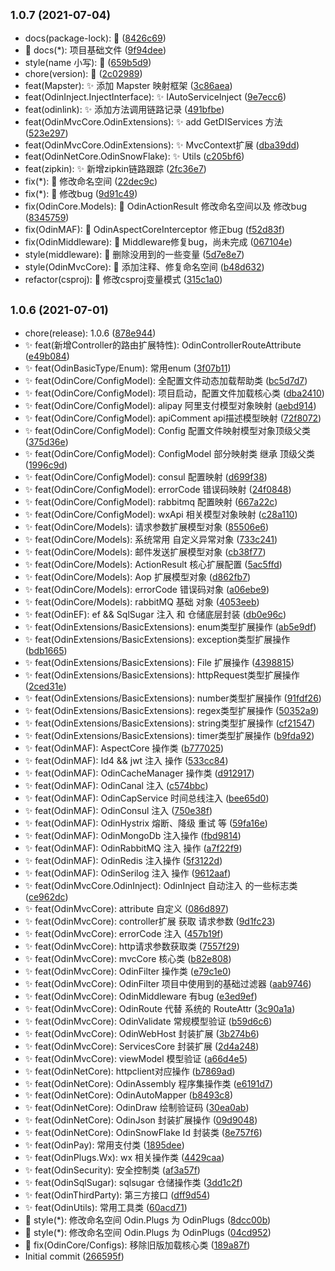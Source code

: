 ## <small>1.0.7 (2021-07-04)</small>

* docs(package-lock): 📃 ([8426c69](https://github.com/odinsam/OdinPlugs/commit/8426c69))
* 📃 docs(*): 项目基础文件 ([9f94dee](https://github.com/odinsam/OdinPlugs/commit/9f94dee))
* style(name 小写): 🌈 ([659b5d9](https://github.com/odinsam/OdinPlugs/commit/659b5d9))
* chore(version): 🐳 ([2c02989](https://github.com/odinsam/OdinPlugs/commit/2c02989))
* feat(Mapster): ✨ 添加 Mapster 映射框架 ([3c86aea](https://github.com/odinsam/OdinPlugs/commit/3c86aea))
* feat(OdinInject.InjectInterface): ✨ IAutoServiceInject ([9e7ecc6](https://github.com/odinsam/OdinPlugs/commit/9e7ecc6))
* feat(odinlink): ✨ 添加方法调用链路记录 ([491bfbe](https://github.com/odinsam/OdinPlugs/commit/491bfbe))
* feat(OdinMvcCore.OdinExtensions): ✨ add GetDIServices<T> 方法 ([523e297](https://github.com/odinsam/OdinPlugs/commit/523e297))
* feat(OdinMvcCore.OdinExtensions): ✨ MvcContext扩展 ([dba39dd](https://github.com/odinsam/OdinPlugs/commit/dba39dd))
* feat(OdinNetCore.OdinSnowFlake): ✨ Utils ([c205bf6](https://github.com/odinsam/OdinPlugs/commit/c205bf6))
* feat(zipkin): ✨ 新增zipkin链路跟踪 ([2fc36e7](https://github.com/odinsam/OdinPlugs/commit/2fc36e7))
* fix(*): 🐞 修改命名空间 ([22dec9c](https://github.com/odinsam/OdinPlugs/commit/22dec9c))
* fix(*): 🐞 修改bug ([9d91c49](https://github.com/odinsam/OdinPlugs/commit/9d91c49))
* fix(OdinCore.Models): 🐞 OdinActionResult 修改命名空间以及 修改bug ([8345759](https://github.com/odinsam/OdinPlugs/commit/8345759))
* fix(OdinMAF): 🐞 OdinAspectCoreInterceptor  修正bug ([f52d83f](https://github.com/odinsam/OdinPlugs/commit/f52d83f))
* fix(OdinMiddleware): 🐞 Middleware修复bug，尚未完成 ([067104e](https://github.com/odinsam/OdinPlugs/commit/067104e))
* style(middleware): 🌈 删除没用到的一些变量 ([5d7e8e7](https://github.com/odinsam/OdinPlugs/commit/5d7e8e7))
* style(OdinMvcCore): 🌈 添加注释、修复命名空间 ([b48d632](https://github.com/odinsam/OdinPlugs/commit/b48d632))
* refactor(csproj): 🦄 修改csproj变量模式 ([315c1a0](https://github.com/odinsam/OdinPlugs/commit/315c1a0))



## <small>1.0.6 (2021-07-01)</small>

* chore(release): 1.0.6 ([878e944](https://github.com/odinsam/OdinPlugs/commit/878e944))
* ✨ feat(新增Controller的路由扩展特性): OdinControllerRouteAttribute ([e49b084](https://github.com/odinsam/OdinPlugs/commit/e49b084))
* ✨ feat(OdinBasicType/Enum): 常用enum ([3f07b11](https://github.com/odinsam/OdinPlugs/commit/3f07b11))
* ✨ feat(OdinCore/ConfigModel): 全配置文件动态加载帮助类 ([bc5d7d7](https://github.com/odinsam/OdinPlugs/commit/bc5d7d7))
* ✨ feat(OdinCore/ConfigModel): 项目启动，配置文件加载核心类 ([dba2410](https://github.com/odinsam/OdinPlugs/commit/dba2410))
* ✨ feat(OdinCore/ConfigModel): alipay 阿里支付模型对象映射 ([aebd914](https://github.com/odinsam/OdinPlugs/commit/aebd914))
* ✨ feat(OdinCore/ConfigModel): apiComment api描述模型映射 ([72f8072](https://github.com/odinsam/OdinPlugs/commit/72f8072))
* ✨ feat(OdinCore/ConfigModel): Config 配置文件映射模型对象顶级父类 ([375d36e](https://github.com/odinsam/OdinPlugs/commit/375d36e))
* ✨ feat(OdinCore/ConfigModel): ConfigModel 部分映射类 继承 顶级父类 ([1996c9d](https://github.com/odinsam/OdinPlugs/commit/1996c9d))
* ✨ feat(OdinCore/ConfigModel): consul 配置映射 ([d699f38](https://github.com/odinsam/OdinPlugs/commit/d699f38))
* ✨ feat(OdinCore/ConfigModel): errorCode 错误码映射 ([24f0848](https://github.com/odinsam/OdinPlugs/commit/24f0848))
* ✨ feat(OdinCore/ConfigModel): rabbitmq 配置映射 ([667a22c](https://github.com/odinsam/OdinPlugs/commit/667a22c))
* ✨ feat(OdinCore/ConfigModel): wxApi 相关模型对象映射 ([c28a110](https://github.com/odinsam/OdinPlugs/commit/c28a110))
* ✨ feat(OdinCore/Models): 请求参数扩展模型对象 ([85506e6](https://github.com/odinsam/OdinPlugs/commit/85506e6))
* ✨ feat(OdinCore/Models): 系统常用 自定义异常对象 ([733c241](https://github.com/odinsam/OdinPlugs/commit/733c241))
* ✨ feat(OdinCore/Models): 邮件发送扩展模型对象 ([cb38f77](https://github.com/odinsam/OdinPlugs/commit/cb38f77))
* ✨ feat(OdinCore/Models): ActionResult 核心扩展配置 ([5ac5ffd](https://github.com/odinsam/OdinPlugs/commit/5ac5ffd))
* ✨ feat(OdinCore/Models): Aop 扩展模型对象 ([d862fb7](https://github.com/odinsam/OdinPlugs/commit/d862fb7))
* ✨ feat(OdinCore/Models): errorCode 错误码对象 ([a06ebe9](https://github.com/odinsam/OdinPlugs/commit/a06ebe9))
* ✨ feat(OdinCore/Models): rabbitMQ 基础 对象 ([4053eeb](https://github.com/odinsam/OdinPlugs/commit/4053eeb))
* ✨ feat(OdinEF): ef && SqlSugar 注入 和 仓储底层封装 ([db0e96c](https://github.com/odinsam/OdinPlugs/commit/db0e96c))
* ✨ feat(OdinExtensions/BasicExtensions): enum类型扩展操作 ([ab5e9df](https://github.com/odinsam/OdinPlugs/commit/ab5e9df))
* ✨ feat(OdinExtensions/BasicExtensions): exception类型扩展操作 ([bdb1665](https://github.com/odinsam/OdinPlugs/commit/bdb1665))
* ✨ feat(OdinExtensions/BasicExtensions): File 扩展操作 ([4398815](https://github.com/odinsam/OdinPlugs/commit/4398815))
* ✨ feat(OdinExtensions/BasicExtensions): httpRequest类型扩展操作 ([2ced31e](https://github.com/odinsam/OdinPlugs/commit/2ced31e))
* ✨ feat(OdinExtensions/BasicExtensions): number类型扩展操作 ([91fdf26](https://github.com/odinsam/OdinPlugs/commit/91fdf26))
* ✨ feat(OdinExtensions/BasicExtensions): regex类型扩展操作 ([50352a9](https://github.com/odinsam/OdinPlugs/commit/50352a9))
* ✨ feat(OdinExtensions/BasicExtensions): string类型扩展操作 ([cf21547](https://github.com/odinsam/OdinPlugs/commit/cf21547))
* ✨ feat(OdinExtensions/BasicExtensions): timer类型扩展操作 ([b9fda92](https://github.com/odinsam/OdinPlugs/commit/b9fda92))
* ✨ feat(OdinMAF): AspectCore 操作类 ([b777025](https://github.com/odinsam/OdinPlugs/commit/b777025))
* ✨ feat(OdinMAF): Id4 && jwt 注入 操作 ([533cc84](https://github.com/odinsam/OdinPlugs/commit/533cc84))
* ✨ feat(OdinMAF): OdinCacheManager 操作类 ([d912917](https://github.com/odinsam/OdinPlugs/commit/d912917))
* ✨ feat(OdinMAF): OdinCanal 注入 ([c574bbc](https://github.com/odinsam/OdinPlugs/commit/c574bbc))
* ✨ feat(OdinMAF): OdinCapService 时间总线注入 ([bee65d0](https://github.com/odinsam/OdinPlugs/commit/bee65d0))
* ✨ feat(OdinMAF): OdinConsul 注入 ([750e38f](https://github.com/odinsam/OdinPlugs/commit/750e38f))
* ✨ feat(OdinMAF): OdinHystrix 熔断、降级 重试 等 ([59fa16e](https://github.com/odinsam/OdinPlugs/commit/59fa16e))
* ✨ feat(OdinMAF): OdinMongoDb 注入操作 ([fbd9814](https://github.com/odinsam/OdinPlugs/commit/fbd9814))
* ✨ feat(OdinMAF): OdinRabbitMQ 注入  操作 ([a7f22f9](https://github.com/odinsam/OdinPlugs/commit/a7f22f9))
* ✨ feat(OdinMAF): OdinRedis 注入操作 ([5f3122d](https://github.com/odinsam/OdinPlugs/commit/5f3122d))
* ✨ feat(OdinMAF): OdinSerilog 注入 操作 ([9612aaf](https://github.com/odinsam/OdinPlugs/commit/9612aaf))
* ✨ feat(OdinMvcCore.OdinInject): OdinInject 自动注入 的一些标志类 ([ce962dc](https://github.com/odinsam/OdinPlugs/commit/ce962dc))
* ✨ feat(OdinMvcCore): attribute 自定义 ([086d897](https://github.com/odinsam/OdinPlugs/commit/086d897))
* ✨ feat(OdinMvcCore): controller扩展 获取 请求参数 ([9d1fc23](https://github.com/odinsam/OdinPlugs/commit/9d1fc23))
* ✨ feat(OdinMvcCore): errorCode 注入 ([457b19f](https://github.com/odinsam/OdinPlugs/commit/457b19f))
* ✨ feat(OdinMvcCore): http请求参数获取类 ([7557f29](https://github.com/odinsam/OdinPlugs/commit/7557f29))
* ✨ feat(OdinMvcCore): mvcCore 核心类 ([b82e808](https://github.com/odinsam/OdinPlugs/commit/b82e808))
* ✨ feat(OdinMvcCore): OdinFilter 操作类 ([e79c1e0](https://github.com/odinsam/OdinPlugs/commit/e79c1e0))
* ✨ feat(OdinMvcCore): OdinFilter 项目中使用到的基础过滤器 ([aab9746](https://github.com/odinsam/OdinPlugs/commit/aab9746))
* ✨ feat(OdinMvcCore): OdinMiddleware 有bug ([e3ed9ef](https://github.com/odinsam/OdinPlugs/commit/e3ed9ef))
* ✨ feat(OdinMvcCore): OdinRoute 代替 系统的 RouteAttr ([3c90a1a](https://github.com/odinsam/OdinPlugs/commit/3c90a1a))
* ✨ feat(OdinMvcCore): OdinValidate 常规模型验证 ([b59d6c6](https://github.com/odinsam/OdinPlugs/commit/b59d6c6))
* ✨ feat(OdinMvcCore): OdinWebHost 封装扩展 ([3b274b6](https://github.com/odinsam/OdinPlugs/commit/3b274b6))
* ✨ feat(OdinMvcCore): ServicesCore 封装扩展 ([2d4a248](https://github.com/odinsam/OdinPlugs/commit/2d4a248))
* ✨ feat(OdinMvcCore): viewModel 模型验证 ([a66d4e5](https://github.com/odinsam/OdinPlugs/commit/a66d4e5))
* ✨ feat(OdinNetCore): httpclient对应操作 ([b7869ad](https://github.com/odinsam/OdinPlugs/commit/b7869ad))
* ✨ feat(OdinNetCore): OdinAssembly 程序集操作类 ([e6191d7](https://github.com/odinsam/OdinPlugs/commit/e6191d7))
* ✨ feat(OdinNetCore): OdinAutoMapper ([b8493c8](https://github.com/odinsam/OdinPlugs/commit/b8493c8))
* ✨ feat(OdinNetCore): OdinDraw 绘制验证码 ([30ea0ab](https://github.com/odinsam/OdinPlugs/commit/30ea0ab))
* ✨ feat(OdinNetCore): OdinJson 封装扩展操作 ([09d9048](https://github.com/odinsam/OdinPlugs/commit/09d9048))
* ✨ feat(OdinNetCore): OdinSnowFlake Id 封装类 ([8e757f6](https://github.com/odinsam/OdinPlugs/commit/8e757f6))
* ✨ feat(OdinPay): 常用支付类 ([1895dee](https://github.com/odinsam/OdinPlugs/commit/1895dee))
* ✨ feat(OdinPlugs.Wx): wx 相关操作类 ([4429caa](https://github.com/odinsam/OdinPlugs/commit/4429caa))
* ✨ feat(OdinSecurity): 安全控制类 ([af3a57f](https://github.com/odinsam/OdinPlugs/commit/af3a57f))
* ✨ feat(OdinSqlSugar): sqlsugar 仓储操作类 ([3dd1c2f](https://github.com/odinsam/OdinPlugs/commit/3dd1c2f))
* ✨ feat(OdinThirdParty): 第三方接口 ([dff9d54](https://github.com/odinsam/OdinPlugs/commit/dff9d54))
* ✨ feat(OdinUtils): 常用工具类 ([60acd71](https://github.com/odinsam/OdinPlugs/commit/60acd71))
* 🌈 style(*): 修改命名空间 Odin.Plugs 为 OdinPlugs ([8dcc00b](https://github.com/odinsam/OdinPlugs/commit/8dcc00b))
* 🌈 style(*): 修改命名空间 Odin.Plugs 为 OdinPlugs ([04cd952](https://github.com/odinsam/OdinPlugs/commit/04cd952))
* 🐞 fix(OdinCore/Configs): 移除旧版加载核心类 ([189a87f](https://github.com/odinsam/OdinPlugs/commit/189a87f))
* Initial commit ([266595f](https://github.com/odinsam/OdinPlugs/commit/266595f))



